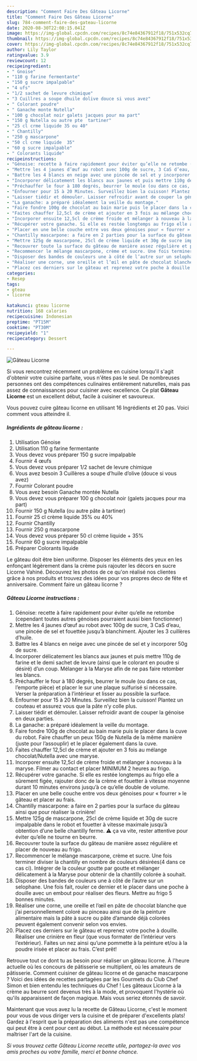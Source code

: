 ```yaml
---
description: "Comment Faire Des Gâteau Licorne"
title: "Comment Faire Des Gâteau Licorne"
slug: 784-comment-faire-des-gateau-licorne
date: 2020-08-30T22:08:15.041Z
image: https://img-global.cpcdn.com/recipes/8c74e84367912f18/751x532cq70/gateau-licorne-photo-principale-de-la-recette.jpg
thumbnail: https://img-global.cpcdn.com/recipes/8c74e84367912f18/751x532cq70/gateau-licorne-photo-principale-de-la-recette.jpg
cover: https://img-global.cpcdn.com/recipes/8c74e84367912f18/751x532cq70/gateau-licorne-photo-principale-de-la-recette.jpg
author: Lily Taylor
ratingvalue: 3.9
reviewcount: 12
recipeingredient:
- " Gnoise"
- "110 g farine fermentante"
- "150 g sucre impalpable"
- "4 ufs"
- "1/2 sachet de levure chimique"
- "3 Cuillres a soupe dhuile dolive douce si vous avez"
- " Colorant poudre"
- " Ganache monte Nutella"
- "100 g chocolat noir galets jacques pour ma part"
- "150 g Nutella ou autre pte  tartiner"
- "25 cl crme liquide 35 ou 40"
- " Chantilly"
- "250 g mascarpone"
- "50 cl crme liquide  35"
- "60 g sucre impalpable"
- " Colorants liquide"
recipeinstructions:
- "Génoise: recette à faire rapidement pour éviter qu’elle ne retombe (cependant toutes autres génoises pourraient aussi bien fonctionner)"
- "Mettre les 4 jaunes d’œuf au robot avec 100g de sucre, 3 CaS d’eau, une pincée de sel et fouettée jusqu’à blanchiment. Ajouter les 3 cuillères d’huile."
- "Battre les 4 blancs en neige avec une pincée de sel et y incorporer 50g de sucre."
- "Incorporer délicatement les blancs aux jaunes et puis mettre 110g de farine et le demi sachet de levure (ainsi que le colorant en poudre si désiré) d’un coup. Mélanger à la Maryse afin de ne pas faire retomber les blancs."
- "Préchauffer le four à 180 degrés, beurrer le moule (ou dans ce cas, l’emporte pièce) et placer le sur une plaque sulfurisé si nécessaire. Verser la préparation à l’intérieur et lisser au possible la surface."
- "Enfourner pour 15 à 20 Minutes. Surveillez bien la cuisson! Plantez un couteau et assurez vous que la pâte n’y colle plus."
- "Laisser tiédir et démouler. Laisser refroidir avant de couper la génoise en deux parties."
- "La ganache: a préparé idéalement la veille du montage."
- "Faire fondre 100g de chocolat au bain marie puis le placer dans la cuve du robot. Faire chauffer un peux 150g de Nutella de la même manière (juste pour l’assouplir) et le placer également dans la cuve."
- "Faites chauffer 12,5cl de crème et ajouter en 3 fois au mélange chocolat/Nutella avec une maryse."
- "Incorporer ensuite 12,5cl de crème froide et mélanger à nouveau à la maryse. Filmer au contact et placer MINIMUM 2 heures au frigo."
- "Récupérer votre ganache. Si elle es restée longtemps au frigo elle a sûrement figée, rajouter donc de la crème et fouetter à vitesse moyenne durant 10 minutes environs jusqu’à ce qu’elle double de volume."
- "Placer en une belle couche entre vos deux génoises pour « fourrer » le gâteau et placer au frais."
- "Chantilly mascarpone: a faire en 2 parties pour la surface du gâteau ainsi que pour réaliser la crinière!"
- "Mettre 125g de mascarpone, 25cl de crème liquide et 30g de sucre impalpable dans le robot et fouetter à vitesse maximale jusqu’à obtention d’une belle chantilly ferme. ⚠️ ça va vite, rester attentive pour éviter qu’elle ne tourne en beurre."
- "Recouvrer toute la surface du gâteau de manière assez régulière et placer de nouveau au frigo."
- "Recommencer le mélange mascarpone, crème et sucre. Une fois terminer diviser la chantilly en nombre de couleurs désirées(4 dans ce cas ci). Intégrer de la couleur goutte par goutte et mélanger délicatement à la Maryse pour obtenir de la chantilly colorée à souhait."
- "Disposer des bandes de couleurs une à côté de l’autre sur un selophane. Une fois fait, rouler ce dernier et le placer dans une poche à douille avec un embout pour réaliser des fleurs. Mettre au frigo 5 bonnes minutes."
- "Réaliser une corne, une oreille et l’œil en pâte de chocolat blanche que j’ai personnellement coloré au pinceau ainsi que de la peinture alimentaire mais la pâte à sucre ou pâte d’amande déjà colorées peuvent également convenir selon vos envies."
- "Placez ces derniers sur le gâteau et reprenez votre poche à douille. Réaliser une crinière en fleur (que vous formater de l’intérieur vers l’extérieur). Faites un nez ainsi qu’une pommette à la peinture et/ou à la poudre irisée et placer au frais. C’est prêt!"
categories:
- Resep
tags:
- gteau
- licorne

katakunci: gteau licorne 
nutrition: 168 calories
recipecuisine: Indonesian
preptime: "PT15M"
cooktime: "PT30M"
recipeyield: "1"
recipecategory: Dessert

---
```



![Gâteau Licorne](https://img-global.cpcdn.com/recipes/8c74e84367912f18/751x532cq70/gateau-licorne-photo-principale-de-la-recette.jpg)

Si vous rencontrez récemment un problème en cuisine lorsqu'il s'agit d'obtenir votre cuisine parfaite, vous n'êtes pas le seul. De nombreuses personnes ont des compétences culinaires entièrement naturelles, mais pas assez de connaissances pour cuisiner avec excellence. Ce plat <strong> Gâteau Licorne </strong> est un excellent début, facile à cuisiner et savoureux.

<!--inarticleads1-->

Vous pouvez cuire gâteau licorne en utilisant 16 Ingrédients et 20 pas. Voici comment vous atteindre il.

##### Ingrédients de gâteau licorne :

1. Utilisation  Génoise
1. Utilisation 110 g farine fermentante
1. Vous devez vous préparer 150 g sucre impalpable
1. Fournir 4 œufs
1. Vous devez vous préparer 1/2 sachet de levure chimique
1. Vous avez besoin 3 Cuillères a soupe d’huile d’olive (douce si vous avez)
1. Fournir  Colorant poudre
1. Vous avez besoin  Ganache montée Nutella
1. Vous devez vous préparer 100 g chocolat noir (galets jacques pour ma part)
1. Fournir 150 g Nutella (ou autre pâte à tartiner)
1. Fournir 25 cl crème liquide 35% ou 40%
1. Fournir  Chantilly
1. Fournir 250 g mascarpone
1. Vous devez vous préparer 50 cl crème liquide + 35%
1. Fournir 60 g sucre impalpable
1. Préparer  Colorants liquide


Le gâteau doit être bien uniforme. Disposer les éléments des yeux en les enfonçant légèrement dans la crème puis rajouter les décors en sucre Licorne Vahiné. Découvrez les photos de ce qu&#39;on réalisé nos clientes grâce à nos produits et trouvez des idées pour vos propres deco de fête et anniversaire. Comment faire un gâteau licorne ? 

<!--inarticleads2-->

##### Gâteau Licorne instructions :

1. Génoise: recette à faire rapidement pour éviter qu’elle ne retombe (cependant toutes autres génoises pourraient aussi bien fonctionner)
1. Mettre les 4 jaunes d’œuf au robot avec 100g de sucre, 3 CaS d’eau, une pincée de sel et fouettée jusqu’à blanchiment. Ajouter les 3 cuillères d’huile.
1. Battre les 4 blancs en neige avec une pincée de sel et y incorporer 50g de sucre.
1. Incorporer délicatement les blancs aux jaunes et puis mettre 110g de farine et le demi sachet de levure (ainsi que le colorant en poudre si désiré) d’un coup. Mélanger à la Maryse afin de ne pas faire retomber les blancs.
1. Préchauffer le four à 180 degrés, beurrer le moule (ou dans ce cas, l’emporte pièce) et placer le sur une plaque sulfurisé si nécessaire. Verser la préparation à l’intérieur et lisser au possible la surface.
1. Enfourner pour 15 à 20 Minutes. Surveillez bien la cuisson! Plantez un couteau et assurez vous que la pâte n’y colle plus.
1. Laisser tiédir et démouler. Laisser refroidir avant de couper la génoise en deux parties.
1. La ganache: a préparé idéalement la veille du montage.
1. Faire fondre 100g de chocolat au bain marie puis le placer dans la cuve du robot. Faire chauffer un peux 150g de Nutella de la même manière (juste pour l’assouplir) et le placer également dans la cuve.
1. Faites chauffer 12,5cl de crème et ajouter en 3 fois au mélange chocolat/Nutella avec une maryse.
1. Incorporer ensuite 12,5cl de crème froide et mélanger à nouveau à la maryse. Filmer au contact et placer MINIMUM 2 heures au frigo.
1. Récupérer votre ganache. Si elle es restée longtemps au frigo elle a sûrement figée, rajouter donc de la crème et fouetter à vitesse moyenne durant 10 minutes environs jusqu’à ce qu’elle double de volume.
1. Placer en une belle couche entre vos deux génoises pour « fourrer » le gâteau et placer au frais.
1. Chantilly mascarpone: a faire en 2 parties pour la surface du gâteau ainsi que pour réaliser la crinière!
1. Mettre 125g de mascarpone, 25cl de crème liquide et 30g de sucre impalpable dans le robot et fouetter à vitesse maximale jusqu’à obtention d’une belle chantilly ferme. ⚠️ ça va vite, rester attentive pour éviter qu’elle ne tourne en beurre.
1. Recouvrer toute la surface du gâteau de manière assez régulière et placer de nouveau au frigo.
1. Recommencer le mélange mascarpone, crème et sucre. Une fois terminer diviser la chantilly en nombre de couleurs désirées(4 dans ce cas ci). Intégrer de la couleur goutte par goutte et mélanger délicatement à la Maryse pour obtenir de la chantilly colorée à souhait.
1. Disposer des bandes de couleurs une à côté de l’autre sur un selophane. Une fois fait, rouler ce dernier et le placer dans une poche à douille avec un embout pour réaliser des fleurs. Mettre au frigo 5 bonnes minutes.
1. Réaliser une corne, une oreille et l’œil en pâte de chocolat blanche que j’ai personnellement coloré au pinceau ainsi que de la peinture alimentaire mais la pâte à sucre ou pâte d’amande déjà colorées peuvent également convenir selon vos envies.
1. Placez ces derniers sur le gâteau et reprenez votre poche à douille. Réaliser une crinière en fleur (que vous formater de l’intérieur vers l’extérieur). Faites un nez ainsi qu’une pommette à la peinture et/ou à la poudre irisée et placer au frais. C’est prêt!


Retrouve tout ce dont tu as besoin pour réaliser un gâteau licorne. À l&#39;heure actuelle où les concours de pâtisserie se multiplient, où les amateurs de pâtisserie. Comment cuisiner de gâteau licorne et de ganache mascarpone ? Voici des idées de recettes partagées par les Gourmets du Club Chef Simon et bien entendu les techniques du Chef ! Les gâteaux Licorne à la crème au beurre sont devenus très à la mode, et provoquent l&#39;hystérie où qu&#39;ils apparaissent de façon magique. Mais vous seriez étonnés de savoir. 

<!--inarticleads1-->

<p>
Maintenant que vous avez lu la recette de Gâteau Licorne, c'est le moment pour vous de vous diriger vers la cuisine et de préparer d'excellents plats! Gardez à l'esprit que la préparation des aliments n'est pas une compétence qui peut être à cent pour cent au début. La méthode est nécessaire pour maîtriser l'art de la cuisine.
</p>

<p>
<i>Si vous trouvez cette Gâteau Licorne recette utile, partagez-la avec vos amis proches ou votre famille, merci et bonne chance.</i>
</p>
